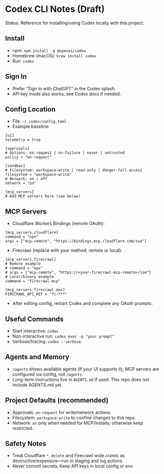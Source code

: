 # Codex CLI Notes (Draft)

Status: Reference for installing/using Codex locally with this project.

## Install
- npm: `npm install -g @openai/codex`
- Homebrew (macOS): `brew install codex`
- Run: `codex`

## Sign In
- Prefer “Sign in with ChatGPT” in the Codex splash.
- API key mode also works; see Codex docs if needed.

## Config Location
- File: `~/.codex/config.toml`
- Example baseline:
```
[ui]
telemetry = true

[approvals]
# Options: on-request | on-failure | never | untrusted
policy = "on-request"

[sandbox]
# Filesystem: workspace-write | read-only | danger-full-access
filesystem = "workspace-write"
# Network: on | off
network = "on"

[mcp_servers]
# Add MCP servers here (see below)
```

## MCP Servers
- Cloudflare Workers Bindings (remote OAuth):
```
[mcp_servers.cloudflare]
command = "npx"
args = ["mcp-remote", "https://bindings.mcp.cloudflare.com/sse"]
```
- Firecrawl (replace with your method; remote or local):
```
[mcp_servers.firecrawl]
# Remote example
# command = "npx"
# args = ["mcp-remote", "https://<your-firecrawl-mcp-remote>/sse"]
# Local/binary example
command = "firecrawl-mcp"

[mcp_servers.firecrawl.env]
FIRECRAWL_API_KEY = "fc-***"
```
- After editing config, restart Codex and complete any OAuth prompts.

## Useful Commands
- Start interactive: `codex`
- Non-interactive run: `codex exec -p "your prompt"`
- Verbose/tracing: `codex --verbose`

## Agents and Memory
- `/agents` shows available agents (if your UI supports it); MCP servers are configured via config, not `/agents`.
- Long-term instructions live in `AGENTS.md` if used. This repo does not include AGENTS.md yet.

## Project Defaults (recommended)
- Approvals: `on-request` for write/network actions.
- Filesystem: `workspace-write` to confine changes to this repo.
- Network: `on` only when needed for MCP/installs; otherwise keep restricted.

## Safety Notes
- Treat Cloudflare `*_delete` and Firecrawl wide crawls as destructive/expensive—run in staging and log actions.
- Never commit secrets. Keep API keys in local config or env.
